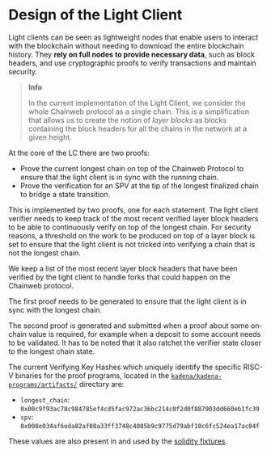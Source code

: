 # Design of the Light Client

Light clients can be seen as lightweight nodes that enable users to interact with the blockchain without needing to
download the entire blockchain history. They **rely on full nodes to provide necessary data**, such as block headers,
and use cryptographic proofs to verify transactions and maintain security.

> **Info**
>
> In the current implementation of the Light Client, we consider the whole Chainweb protocol
> as a single chain. This is a simplification that allows us to create the notion of
> _layer blocks_ as blocks containing the block headers for all the chains in the network
> at a given height.

At the core of the LC there are two proofs:

- Prove the current longest chain on top of the Chainweb Protocol to ensure that the light client is in sync with the
  running chain.
- Prove the verification for an SPV at the tip of the longest finalized chain to bridge a state transition.

This is implemented by two proofs, one for each statement. The light client verifier
needs to keep track of the most recent verified layer block headers to be able to
continuously verify on top of the longest chain. For security reasons, a threshold 
on the work to be produced on top of a layer block is set to ensure that the light client
is not tricked into verifying a chain that is not the longest chain.

We keep a list of the most recent layer block headers that have been verified by the light client
to handle forks that could happen on the Chainweb protocol.

The first proof needs to be generated to ensure that the light client is in sync with the longest chain.

The second proof is generated and submitted when a proof about some on-chain value is required, for example when a
deposit to some account needs to be validated. It has to be noted that it also ratchet the verifier 
state closer to the longest chain state.

The current Verifying Key Hashes which uniquely identify the specific RISC-V binaries for the proof programs, located in the
[`kadena/kadena-programs/artifacts/`](https://github.com/argumentcomputer/zk-light-clients/tree/dev/kadena/kadena-programs/artifacts)
directory are:
* `longest_chain`: `0x00c9f93ac78c984785ef4cd5fac972ac36bc214c0f2d0f887903dd660eb1fc39`
* `spv`: `0x008e034af6eda82af08a33ff3748c4085b9c9775d79abf10c6fc524ea17ac04f`

These values are also present in and used by the [solidity fixtures](../benchmark/on_chain.md).
